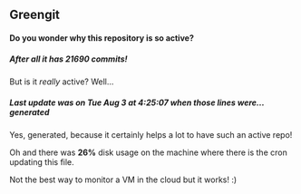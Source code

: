 ## Greengit

#### Do you wonder why this repository is so active?

##### After all it has 21690 commits!

But is it *really* active? Well...

##### Last update was on Tue Aug 3 at 4:25:07 when those lines were... generated

Yes, generated, because it certainly helps a lot to have such an active repo!

Oh and there was **26%** disk usage on the machine
where there is the cron updating this file.

Not the best way to monitor a VM in the cloud but it works! :)

